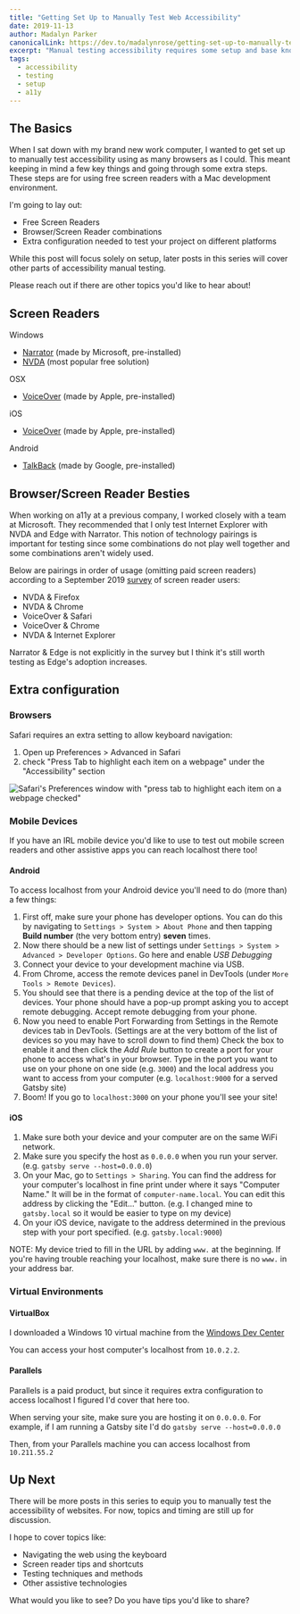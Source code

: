 ```yaml
---
title: "Getting Set Up to Manually Test Web Accessibility"
date: 2019-11-13
author: Madalyn Parker
canonicalLink: https://dev.to/madalynrose/getting-set-up-to-manually-test-web-accessibility-3gon
excerpt: "Manual testing accessibility requires some setup and base knowledge. Get ready to fire up your screen reader."
tags:
  - accessibility
  - testing
  - setup
  - a11y
---
```


## The Basics

When I sat down with my brand new work computer, I wanted to get set up to manually test accessibility using as many browsers as I could. This meant keeping in mind a few key things and going through some extra steps. These steps are for using free screen readers with a Mac development environment.

I'm going to lay out:

- Free Screen Readers
- Browser/Screen Reader combinations
- Extra configuration needed to test your project on different platforms

While this post will focus solely on setup, later posts in this series will cover other parts of accessibility manual testing.

Please reach out if there are other topics you'd like to hear about!

## Screen Readers

Windows

- [Narrator](https://support.microsoft.com/en-us/help/22798/windows-10-complete-guide-to-narrator) (made by Microsoft, pre-installed)
- [NVDA](https://www.nvaccess.org/about-nvda) (most popular free solution)

OSX

- [VoiceOver](https://help.apple.com/voiceover/mac/10.15) (made by Apple, pre-installed)

iOS

- [VoiceOver](https://support.apple.com/guide/iphone/turn-on-and-practice-voiceover-iph3e2e415f/ios) (made by Apple, pre-installed)

Android

- [TalkBack](https://support.google.com/accessibility/android/answer/6007100?hl=en&ref_topic=3529932) (made by Google, pre-installed)

## Browser/Screen Reader Besties

When working on a11y at a previous company, I worked closely with a team at Microsoft. They recommended that I only test Internet Explorer with NVDA and Edge with Narrator. This notion of technology pairings is important for testing since some combinations do not play well together and some combinations aren't widely used.

Below are pairings in order of usage (omitting paid screen readers) according to a September 2019 [survey](https://webaim.org/projects/screenreadersurvey8) of screen reader users:

- NVDA & Firefox
- NVDA & Chrome
- VoiceOver & Safari
- VoiceOver & Chrome
- NVDA & Internet Explorer

Narrator & Edge is not explicitly in the survey but I think it's still worth testing as Edge's adoption increases.

## Extra configuration

### Browsers

Safari requires an extra setting to allow keyboard navigation:

1. Open up Preferences > Advanced in Safari
2. check "Press Tab to highlight each item on a webpage" under the "Accessibility" section

![Safari's Preferences window with "press tab to highlight each item on a webpage checked"](https://thepracticaldev.s3.amazonaws.com/i/q87r4si3i1f4riat79b5.png)

### Mobile Devices

If you have an IRL mobile device you'd like to use to test out mobile screen readers and other assistive apps you can reach localhost there too!

#### Android

To access localhost from your Android device you'll need to do (more than) a few things:

1. First off, make sure your phone has developer options. You can do this by navigating to `Settings > System > About Phone` and then tapping **Build number** (the very bottom entry) **seven** times.
2. Now there should be a new list of settings under `Settings > System > Advanced > Developer Options`. Go here and enable _USB Debugging_
3. Connect your device to your development machine via USB.
4. From Chrome, access the remote devices panel in DevTools (under `More Tools > Remote Devices`).
5. You should see that there is a pending device at the top of the list of devices. Your phone should have a pop-up prompt asking you to accept remote debugging. Accept remote debugging from your phone.
6. Now you need to enable Port Forwarding from Settings in the Remote devices tab in DevTools. (Settings are at the very bottom of the list of devices so you may have to scroll down to find them) Check the box to enable it and then click the _Add Rule_ button to create a port for your phone to access what's in your browser. Type in the port you want to use on your phone on one side (e.g. `3000`) and the local address you want to access from your computer (e.g. `localhost:9000` for a served Gatsby site)
7. Boom! If you go to `localhost:3000` on your phone you'll see your site!

#### iOS

1. Make sure both your device and your computer are on the same WiFi network.
2. Make sure you specify the host as `0.0.0.0` when you run your server. (e.g. `gatsby serve --host=0.0.0.0`)
3. On your Mac, go to `Settings > Sharing`. You can find the address for your computer's localhost in fine print under where it says "Computer Name." It will be in the format of `computer-name.local`. You can edit this address by clicking the "Edit..." button. (e.g. I changed mine to `gatsby.local` so it would be easier to type on my device)
4. On your iOS device, navigate to the address determined in the previous step with your port specified. (e.g. `gatsby.local:9000`)

NOTE: My device tried to fill in the URL by adding `www.` at the beginning. If you're having trouble reaching your localhost, make sure there is no `www.` in your address bar.

### Virtual Environments

#### VirtualBox

I downloaded a Windows 10 virtual machine from the [Windows Dev Center](https://developer.microsoft.com/en-us/windows/downloads/virtual-machines)

You can access your host computer's localhost from `10.0.2.2`.

#### Parallels

Parallels is a paid product, but since it requires extra configuration to access localhost I figured I'd cover that here too.

When serving your site, make sure you are hosting it on `0.0.0.0`. For example, if I am running a Gatsby site I'd do `gatsby serve --host=0.0.0.0`

Then, from your Parallels machine you can access localhost from `10.211.55.2`

## Up Next

There will be more posts in this series to equip you to manually test the accessibility of websites. For now, topics and timing are still up for discussion.

I hope to cover topics like:

- Navigating the web using the keyboard
- Screen reader tips and shortcuts
- Testing techniques and methods
- Other assistive technologies

What would you like to see? Do you have tips you'd like to share?
